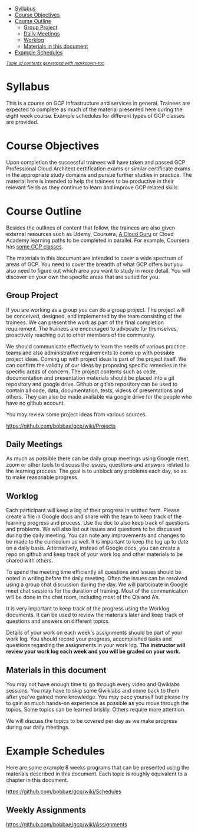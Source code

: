 - [Syllabus](#syllabus)
- [Course Objectives](#course-objectives)
- [Course Outline](#course-outline)
  * [Group Project](#group-project)
  * [Daily Meetings](#daily-meetings)
  * [Worklog](#worklog)
  * [Materials in this document](#materials-in-this-document)
- [Example Schedules](#example-schedules)

<small><i><a href='http://ecotrust-canada.github.io/markdown-toc/'>Table of contents generated with markdown-toc</a></i></small>



# Syllabus

This is a  course on GCP Infrastructure and services in general.  Trainees are expected to complete as much  of the material presented here during the eight week course. Example schedules for different types of GCP classes are provided.  


# Course Objectives

Upon completion the successful trainees will have taken and passed GCP Professional Cloud Architect certification exams or similar certificate exams in the appropriate study domains and pursue further studies in practice. The material here is intended to help the trainees to be productive  in their relevant fields as they continue to learn and improve GCP related skills.


# Course Outline

Besides the outlines of content that follow, the trainees are also given external resources such as Udemy, Coursera, [A Cloud Guru](https://acloudguru.com/) or Cloud Academy learning paths to be completed in parallel. For example, Coursera has [some GCP classes](https://www.coursera.org/courses?query=gcp).

The materials in this document are intended to cover a wide spectrum of areas of GCP.  You need to cover the breadth of what GCP offers but you also need to figure out which area you want to study in more detail. You will discover on your own the specific areas that are suited for you.  


## Group Project

If you are working as a group you can do a group project.
  The project will be conceived, designed, and implemented by the team consisting of the trainees.  We can present the work as part of the final completion requirement. The trainees are encouraged to advocate for themselves, proactively reaching out to other members of the  community.  

 We should communicate effectively to learn the needs of various practice teams and also administrative requirements  to come up with possible project ideas.  Coming up with project ideas is part of the project itself.  We can confirm the validity of our ideas by proposing specific remedies in the specific areas of concern. The project contents such as code, documentation and presentation materials should be placed into a git repository and google drive.  Github or gitlab repository can be used to contain all code, data, documentation, tests, videos of presentations and others.  They can also be made available via google drive for the people who have no github account.

You may review some project ideas from various sources. 


https://github.com/bobbae/gcp/wiki/Projects



## Daily Meetings

As much as possible there can be daily group meetings using Google meet, zoom or other tools to discuss the issues, questions and answers related to the learning process.  The goal is to unblock any problems each day, so as to make reasonable progress. 



## Worklog

Each participant will keep a log of their progress in written form. Please create a file in Google docs and share with the team to keep track of the learning progress and process. Use the doc to also keep track of questions and problems. We will also list out issues and questions to be discussed during the daily meeting. You can note any improvements and changes to be made to the curriculum as well. It is important to keep the log up to date on a daily basis.  Alternatively, instead of Google docs, you can create a repo on github and keep track of your work log and other materials to be shared with others.

To spend the meeting time efficiently all questions and issues should be noted in writing before the daily meeting.  Often the issues can be resolved using a group chat discussion during the day. We will  participate in Google meet chat sessions for the duration of training.  Most of the communication will be done in the chat room, including most of the Q’s and A’s. 

It is very important to keep track of the progress using the Worklog documents.  It can be used to review the materials later and keep track of questions and answers on different topics.

Details of your work on each week's assignments should be part of your work log. You should record your progress, accomplished tasks and questions regarding the assignments in your work log. **The instructor will review your work log each week and you will be graded on your work.**


## Materials in this document


You may not have enough time to go through every video and Qwiklabs sessions.  You may have to skip some Qwiklabs and come back to them after you’ve gained more knowledge. You may pace yourself but please try to gain as much hands-on experience as possible as you move through the topics. Some topics can be learned briskly. Others require more attention. 

We will discuss the topics to be covered per day as we make progress during our daily meetings. 

# Example Schedules

Here are some example 8 weeks programs that can be presented using the materials described in this document. Each topic is roughly equivalent to a chapter in this document. 

https://github.com/bobbae/gcp/wiki/Schedules



## Weekly Assignments

https://github.com/bobbae/gcp/wiki/Assignments